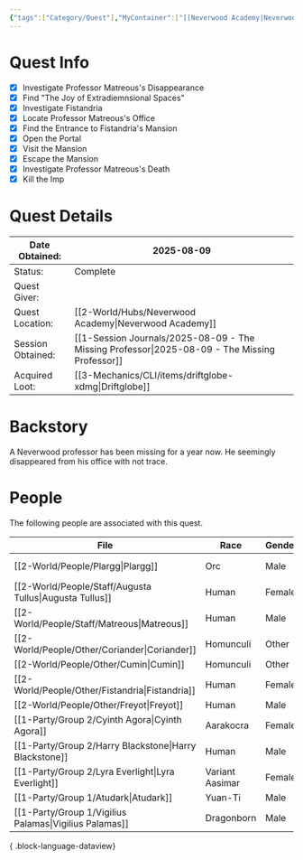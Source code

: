 ```yaml
---
{"tags":["Category/Quest"],"MyContainer":["[[Neverwood Academy|Neverwood Academy]]","[[2-World/Places/Lorehold Campus.md|Lorehold Campus]]"],"MyCategory":null,"image":"009-02-001.book.webp","obsidianUIMode":"preview","questObtained":"2025-08-09","questStatus":"Complete","questGiver":null,"questLocationObtained":"[[Neverwood Academy|Neverwood Academy]]","questSessionObtained":"[[1-Session Journals/2025-08-09 - The Missing Professor.md|2025-08-09 - The Missing Professor]]","questNotes":null,"questLootAvail":"[[3-Mechanics/CLI/items/driftglobe-xdmg.md|driftglobe-xdmg]]","NoteIcon":"quest","dg-publish":true,"questLootEarned":"[[3-Mechanics/CLI/items/driftglobe-xdmg.md|driftglobe-xdmg]]","dg-path":"World/Quests/The Missing Professor.md","permalink":"/world/quests/the-missing-professor/","dgPassFrontmatter":true,"updated":"2025-10-02T16:23:12.000+01:00"}
---
```




# Quest Info

- [x] Investigate Professor Matreous's Disappearance
- [x] Find "The Joy of Extradiemnsional Spaces"
- [x] Investigate Fistandria
- [x] Locate Professor Matreous's Office
- [x] Find the Entrance to Fistandria's Mansion
- [x] Open the Portal
- [x] Visit the Mansion
- [x] Escape the Mansion
- [x] Investigate Professor Matreous's Death
- [x] Kill the Imp

# Quest Details


| Date Obtained:    | 2025-08-09                             |
| ----------------- | -------------------------------------- |
| Status:           | Complete                               |
| Quest Giver:      |                                        |
| Quest Location:   | [[2-World/Hubs/Neverwood Academy\|Neverwood Academy]]                  |
| Session Obtained: | [[1-Session Journals/2025-08-09 - The Missing Professor\|2025-08-09 - The Missing Professor]] |
| Acquired Loot:    | [[3-Mechanics/CLI/items/driftglobe-xdmg\|Driftglobe]]        |


# Backstory

A Neverwood professor has been missing for a year now. He seemingly disappeared from his office with not trace.


# People

The following people are associated with this quest.

| File                                                       | Race            | Gender | Role               |
| ---------------------------------------------------------- | --------------- | ------ | ------------------ |
| [[2-World/People/Plargg\|Plargg]]                       | Orc             | Male   | College Dean       |
| [[2-World/People/Staff/Augusta Tullus\|Augusta Tullus]] | Human           | Female | College Dean       |
| [[2-World/People/Staff/Matreous\|Matreous]]             | Human           | Male   | Professor of Chaos |
| [[2-World/People/Other/Coriander\|Coriander]]           | Homunculi       | Other  | Butler             |
| [[2-World/People/Other/Cumin\|Cumin]]                   | Homunculi       | Other  | Butler             |
| [[2-World/People/Other/Fistandria\|Fistandria]]         | Human           | Female | Mage               |
| [[2-World/People/Other/Freyot\|Freyot]]                 | Human           | Male   | Mage               |
| [[1-Party/Group 2/Cyinth Agora\|Cyinth Agora]]          | Aarakocra       | Female | Player             |
| [[1-Party/Group 2/Harry Blackstone\|Harry Blackstone]]  | Human           | Male   | Player             |
| [[1-Party/Group 2/Lyra Everlight\|Lyra Everlight]]      | Variant Aasimar | Female | Player             |
| [[1-Party/Group 1/Atudark\|Atudark]]                    | Yuan-Ti         | Male   | Player             |
| [[1-Party/Group 1/Vigilius Palamas\|Vigilius Palamas]]  | Dragonborn      | Male   | Player             |

{ .block-language-dataview}
